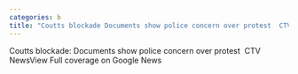```yaml
---
categories: b
title: "Coutts blockade Documents show police concern over protest  CTV News"
---
```

Coutts blockade: Documents show police concern over protest&nbsp;&nbsp;CTV NewsView Full coverage on Google News